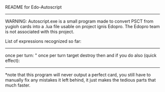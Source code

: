 README for Edo-Autoscript
_________________________

WARNING:
Autoscript.exe is a small program made to convert PSCT from yugioh
cards into a .lua file usable on project ignis Edopro. The Edopro team
is not associated with this project.


List of expressions recognized so far:
_____________________________________
once per turn:
" once per turn
 target 
 destroy 
 then 
and if you do
 also 
\(quick effect\):
_____________________________________


*note that this program will never output a perfect card, you still
have to manually fix any mistakes it left behind, it just makes
the tedious parts that much faster.
